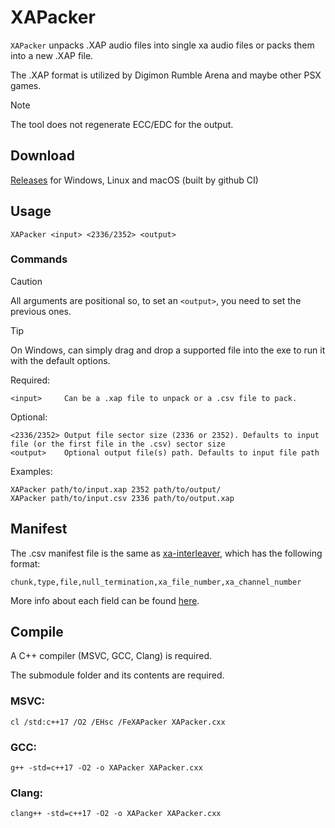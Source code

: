 # XAPacker
`XAPacker` unpacks .XAP audio files into single xa audio files or packs them into a new .XAP file.

The .XAP format is utilized by Digimon Rumble Arena and maybe other PSX games.

>[!NOTE]
>The tool does not regenerate ECC/EDC for the output.

## Download
[Releases](../../releases/latest) for Windows, Linux and macOS (built by github CI)

## Usage
```
XAPacker <input> <2336/2352> <output>
```

### Commands
>[!CAUTION]
>All arguments are positional so, to set an `<output>`, you need to set the previous ones.

>[!TIP]
>On Windows, can simply drag and drop a supported file into the exe to run it with the default options.

Required:
```
<input>     Can be a .xap file to unpack or a .csv file to pack.
```
Optional:
```
<2336/2352> Output file sector size (2336 or 2352). Defaults to input file (or the first file in the .csv) sector size
<output>    Optional output file(s) path. Defaults to input file path
```
Examples:
```
XAPacker path/to/input.xap 2352 path/to/output/
XAPacker path/to/input.csv 2336 path/to/output.xap
```
## Manifest
The .csv manifest file is the same as [xa-interleaver](../../../xa-interleaver), which has the following format:
```
chunk,type,file,null_termination,xa_file_number,xa_channel_number
```
More info about each field can be found [here](../../../xa-interleaver?tab=readme-ov-file#manifest).

## Compile
A C++ compiler (MSVC, GCC, Clang) is required.

The submodule folder and its contents are required.

### MSVC:
```
cl /std:c++17 /O2 /EHsc /FeXAPacker XAPacker.cxx
```
### GCC:
```
g++ -std=c++17 -O2 -o XAPacker XAPacker.cxx
```
### Clang:
```
clang++ -std=c++17 -O2 -o XAPacker XAPacker.cxx
```
